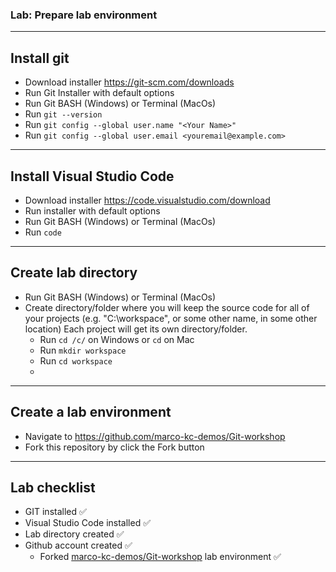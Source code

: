 ### Lab: Prepare lab environment

<!-- .slide: class="is-lab" -->

---

## Install git

- Download installer https://git-scm.com/downloads
- Run Git Installer with default options
- Run Git BASH (Windows) or Terminal (MacOs)
- Run `git --version`
- Run `git config --global user.name "<Your Name>"`
- Run `git config --global user.email <youremail@example.com>`

---

## Install Visual Studio Code

- Download installer https://code.visualstudio.com/download
- Run installer with default options
- Run Git BASH (Windows) or Terminal (MacOs)
- Run `code`

---

## Create lab directory

- Run Git BASH (Windows) or Terminal (MacOs)
- Create directory/folder where you will keep the source code for all of your projects (e.g. "C:\workspace", or some other name, in some other location) Each project will get its own directory/folder.
  - Run `cd /c/` on Windows or `cd` on Mac
  - Run `mkdir workspace`
  - Run `cd workspace`
  - 
---

## Create a lab environment

- Navigate to https://github.com/marco-kc-demos/Git-workshop
- Fork this repository by click the Fork button

---

## Lab checklist

- GIT installed ✅
- Visual Studio Code installed ✅
- Lab directory created ✅
- Github account created ✅
  - Forked [marco-kc-demos/Git-workshop](https://github.com/marco-kc-demos/Git-workshop) lab environment ✅